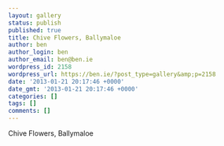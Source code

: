 ```yaml
---
layout: gallery
status: publish
published: true
title: Chive Flowers, Ballymaloe
author: ben
author_login: ben
author_email: ben@ben.ie
wordpress_id: 2158
wordpress_url: https://ben.ie/?post_type=gallery&amp;p=2158
date: '2013-01-21 20:17:46 +0000'
date_gmt: '2013-01-21 20:17:46 +0000'
categories: []
tags: []
comments: []
---
```

<p>Chive Flowers, Ballymaloe</p>
